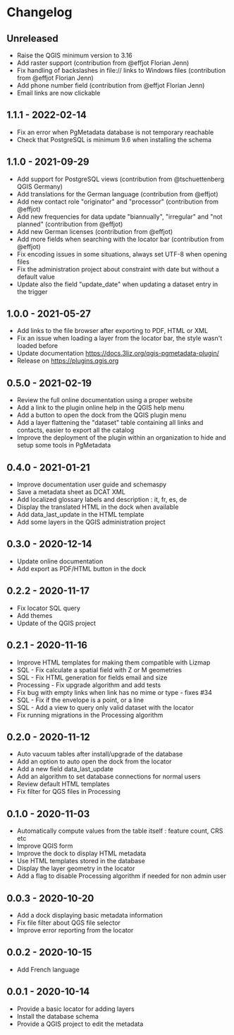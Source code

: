 # Changelog

## Unreleased

* Raise the QGIS minimum version to 3.16
* Add raster support (contribution from @effjot Florian Jenn)
* Fix handling of backslashes in file:// links to Windows files (contribution from @effjot Florian Jenn)
* Add phone number field (contribution from @effjot Florian Jenn)
* Email links are now clickable

## 1.1.1 - 2022-02-14

* Fix an error when PgMetadata database is not temporary reachable
* Check that PostgreSQL is minimum 9.6 when installing the schema

## 1.1.0 - 2021-09-29

* Add support for PostgreSQL views (contribution from @tschuettenberg QGIS Germany)
* Add translations for the German language (contribution from @effjot)
* Add new contact role "originator" and "processor" (contribution from @effjot)
* Add new frequencies for data update "biannually", "irregular" and "not planned" (contribution from @effjot)
* Add new German licenses (contribution from @effjot)
* Add more fields when searching with the locator bar (contribution from @effjot)
* Fix encoding issues in some situations, always set UTF-8 when opening files
* Fix the administration project about constraint with date but without a default value
* Update also the field "update_date" when updating a dataset entry in the trigger

## 1.0.0 - 2021-05-27

* Add links to the file browser after exporting to PDF, HTML or XML
* Fix an issue when loading a layer from the locator bar, the style wasn't loaded before
* Update documentation https://docs.3liz.org/qgis-pgmetadata-plugin/
* Release on https://plugins.qgis.org

## 0.5.0 - 2021-02-19

* Review the full online documentation using a proper website
* Add a link to the plugin online help in the QGIS help menu
* Add a button to open the dock from the QGIS plugin menu
* Add a layer flattening the "dataset" table containing all links and contacts, easier to export all the catalog
* Improve the deployment of the plugin within an organization to hide and setup some tools in PgMetadata

## 0.4.0 - 2021-01-21

* Improve documentation user guide and schemaspy
* Save a metadata sheet as DCAT XML
* Add localized glossary labels and description : it, fr, es, de
* Display the translated HTML in the dock when available
* Add data_last_update in the HTML template
* Add some layers in the QGIS administration project

## 0.3.0 - 2020-12-14

* Update online documentation
* Add export as PDF/HTML button in the dock

## 0.2.2 - 2020-11-17

* Fix locator SQL query
* Add themes
* Update of the QGIS project

## 0.2.1 - 2020-11-16

* Improve HTML templates for making them compatible with Lizmap
* SQL - Fix calculate a spatial field with Z or M geometries
* SQL - Fix HTML generation for fields email and size
* Processing - Fix upgrade algorithm and add tests
* Fix bug with empty links when link has no mime or type - fixes #34
* SQL - Fix if the envelope is a point, or a line
* SQL - Add a view to query only valid dataset with the locator
* Fix running migrations in the Processing algorithm

## 0.2.0 - 2020-11-12

* Auto vacuum tables after install/upgrade of the database
* Add an option to auto open the dock from the locator
* Add a new field data_last_update
* Add an algorithm to set database connections for normal users
* Review default HTML templates
* Fix filter for QGS files in Processing

## 0.1.0 - 2020-11-03

* Automatically compute values from the table itself : feature count, CRS etc
* Improve QGIS form
* Improve the dock to display HTML metadata
* Use HTML templates stored in the database
* Display the layer geometry in the locator
* Add a flag to disable Processing algorithm if needed for non admin user

## 0.0.3 - 2020-10-20

* Add a dock displaying basic metadata information
* Fix file filter about QGS file selector
* Improve error reporting from the locator

## 0.0.2 - 2020-10-15

* Add French language

## 0.0.1 - 2020-10-14

* Provide a basic locator for adding layers
* Install the database schema
* Provide a QGIS project to edit the metadata
